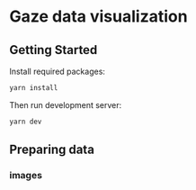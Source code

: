 # Gaze data visualization

## Getting Started

Install required packages:

```bash
yarn install
```

Then run development server:

```bash
yarn dev
```

## Preparing data

### images
